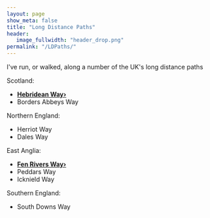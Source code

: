 ```yaml
---
layout: page
show_meta: false
title: "Long Distance Paths"
header:
   image_fullwidth: "header_drop.png"
permalink: "/LDPaths/"
---
```

I've run, or walked, along a number of the UK's long distance paths

Scotland:
- **<a href="{{ site.url }}{{ site.baseurl }}/islands/hebrides">Hebridean Way›</a>**
- Borders Abbeys Way

Northern England:
- Herriot Way
- Dales Way

East Anglia:
- **<a href="{{ site.url }}{{ site.baseurl }}/LDPaths/fenrivers">Fen Rivers Way›</a>**
- Peddars Way
- Icknield Way

Southern England:
- South Downs Way
